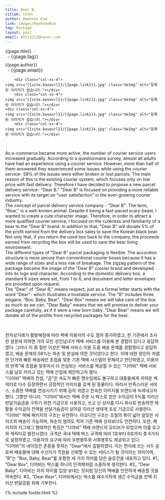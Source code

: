 ```yaml
---
title: Dear B,
titleK: 디어비
author: Heeheon Kim
link: images/HeeheonKim
tag: Package
layout: post
email: khls3212@naver.com
---	
```


<div class="container">

<div class="deDep">
{{page.title}}<br>
<p style="font-size:15px; margin:0px; padding:0px 0px 0px 8px; margin:0px 0px 8px 0px;">- {{page.tag}}</p>
{{page.author}}<br>
<p style="font-size:15px; margin:0px; padding:0px 0px 0px 8px;">- {{page.email}}</p>
</div>


<div class="row" class="imgcolor">
	
		<div class="col-xs-4">
	<img src="{{site.baseurl}}/{{page.link}}1.jpg" class="deImg" alt="등록된 이미지가 없습니다."></div>
		<div class="col-xs-4">
	<img src="{{site.baseurl}}/{{page.link}}2.jpg" class="deImg" alt="등록된 이미지가 없습니다."></div>
	<div class="col-xs-4">
	<img src="{{site.baseurl}}/{{page.link}}3.jpg" class="deImg" alt="등록된 이미지가 없습니다."></div>
		<div class="col-xs-4">
	<img src="{{site.baseurl}}/{{page.link}}4.jpg" class="deImg" alt="등록된 이미지가 없습니다."></div>
	
</div>
<br>

<div class="det lato">



As e-commerce became more active, the number of courier service users increased gradually.  According to a questionnaire survey, almost all adults have had an experience using a courier service.
However, more than half of them answered they experienced some issues while using the courier service- 58% of the issues were either broken or lost parcels.
The main reason of this is the existing courier system, which focuses only on low price with fast delivery.
Therefore I have decided to propose a new parcel delivery service- "Dear B."
"Dear B" is focused on providing a more reliable service with its target on "user satisfaction" in the ever-growing courier industry.
<br>
The concept of parcel delivery service company - "Dear B":
The term, "Bear," is a well-known animal.  Despite it being a fast-paced scary beast, I wanted to create a cute character image.
Therefore, in order to attract a more qualified courier service, I focused on the cuteness and familiarity of a bear to the "Dear B" brand.
In addition to that, "Dear B" will donate 5% of the profit earned from the delivery box sales to save the Korean black bear.
Not only that, if you return the used box back to the company, the proceeds earned from recycling the box will be used to save the bear living environment.
<br>
The different types of "Dear B" parcel packaging is flexible.
The accordion structure is more secure than conventional courier boxes because it has a wide range of sizes and a less risk of breakage.
The zigzag pattern of the package became the image of the "Dear B" courier brand and developed into its logo and character.
According to the domestic delivery box, a standard 6 sizes were set, from 1 to 6, and document and letter envelopes are provided upon request.
<br>
The "Dear" of "Dear B," means respect, just as a formal letter starts with the word "Dear"- which illustrates a trustable service.
The "B" includes three slogans: "Box, Baby, Bear".
"Dear Box" means we will take care of the box as much as we can.
"Dear Baby" means that we will promise to deliver your package carefully, as if it were a new born baby.
"Dear Bear" means we will donate all of the profits from recycled packages for the bear.



</div>

<br>

<div class="noto">

전자상거래가 활발해짐에 따라 택배 이용자의 수도 점차 증가하였고, 한 기관에서 조사한 설문에 의하면 거의 모든 성인남녀가 택배 서비스를 이용해 본 경험이 있다고 응답하였다.
그러나 이 중 절반 이상은 택배 서비스 이용 도중 배송 문제를 경험했다고 응답하였고, 배송 문제의 58%는 파손 및 분실에 의한 것이었다고 한다.
이에 대한 원인이 저렴한 단가와 빠른 배송에만 초점을 맞춘 기존 택배 시스템의 문제라고 판단하였고,
이용자의 만족"에 초점을 맞추어서 더 안심되는 서비스를 제공할 수 있는 "디어비" 택배 서비스를 날로 커지고 있는 택배 산업에 제안하고자 했다.
<br>
"디어비" 택배의 컨셉, "곰"은 속도가 빠른 맹수임에도 불구하고 대중들에게 귀여운 캐릭터로 다수 등장하면서 긍정적인 이미지를 갖게 된 동물이다.
따라서 만족스러운 서비스, 소중한 택배를 연상시키기 위해 곰의 귀엽고 친숙한 이미지를 브랜드에 녹여내고자 했다.
그뿐만 아니라, "디어비"에서는 택배 주문 시 박스로 얻은 수익금의 5%를 지리산 반달가슴곰을 구하기 위한 기금으로 사용하고,
쓰고 난 상자를 다시 회사로 반송하면 재활용 수익금의 전액을 반달가슴곰이 살아갈 지리산 생태계 조성 기금으로 사용한다.
<br>
"디어비" 택배 패키지의 구조는 유연하다.
아코디언 구조는 조절의 폭이 넓어 알맞은 사이즈의 배송이 가능하며, 파손의 염려도 적어 기존 택배 상자보다도 안전하다.
또한, 패키지의 지그재그 형태적인 특징은 "디어비" 택배 브랜드의 모티브가 되었으며 이를 로고와 캐릭터로 발전시켰다.
규격은 국내 택배 박스 규격에 따라 1호부터 6호까지 총 6가지로 설정하였고, 이용자의 요구에 따라 우편봉투와 서류봉투도 제공되고 있다.
<br> 
"디어비"의 네이밍은 존중을 뜻하는 "Dear"에서 출발하였다.
이는 편지에 쓰는 서두 글로써 배송물에 대해 수신자가 직원을 신뢰할 수 있는 서비스가 될 것이라는 의미이며,
"B"는 "Box, Baby, Bear"를 포함한 세 가지 의미를 담은 슬로건을 내포하고 있다.
#1_ "Dear Box", 디어비는 박스를 하나의 인격체처럼 소중하게 생각한다.
#2_ "Dear Baby", 디어비는 마치 아이를 입양 보내는 것처럼 당신의 택배를 안전하게 배송할 것을 약속한다.
#3_ "Dear Bear", 디어비에서는 박스를 재수거하여 생긴 수익금을 전액 지리산 반달곰을 위해 기부한다.


</div>
{% include footer.html %} 